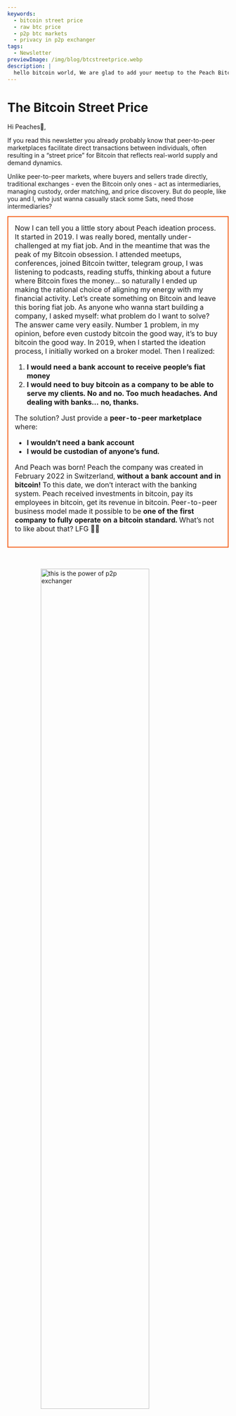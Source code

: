 ```yaml
---
keywords:
  - bitcoin street price
  - raw btc price
  - p2p btc markets
  - privacy in p2p exchanger
tags:
  - Newsletter
previewImage: /img/blog/btcstreetprice.webp
description: |
  hello bitcoin world, We are glad to add your meetup to the Peach Bitcoin app!
---
```


# The Bitcoin Street Price

Hi Peaches🍑,
 

If you read this newsletter you already probably know that peer-to-peer marketplaces facilitate direct transactions between individuals, often resulting in a “street price” for Bitcoin that reflects real-world supply and demand dynamics.

Unlike peer-to-peer markets, where buyers and sellers trade directly, traditional exchanges - even the Bitcoin only ones - act as intermediaries, managing custody, order matching, and price discovery. But do people, like you and I, who just wanna casually stack some Sats, need those intermediaries?

<table style="width: 100%; max-width: 800px; margin: auto; border-collapse: collapse;">
<td style="border: 2px solid #f56522; padding: 15px; width: 60%; vertical-align: top;">
Now I can tell you a little story about Peach ideation process. It started in 2019. I was really bored, mentally under-challenged at my fiat job. And in the meantime that was the peak of my Bitcoin obsession. I attended meetups, conferences, joined Bitcoin twitter, telegram group, I was listening to podcasts, reading stuffs, thinking about a future where Bitcoin fixes the money… so naturally I ended up making the rational choice of aligning my energy with my financial activity. Let’s create something on Bitcoin and leave this boring fiat job. As anyone who wanna start building a company, I asked myself: what problem do I want to solve? The answer came very easily. Number 1 problem, in my opinion, before even custody bitcoin the good way, it’s to buy bitcoin the good way. In 2019, when I started the ideation process, I initially worked on a broker model. Then I realized:


1. **I would need a bank account to receive people’s fiat money**
2. **I would need to buy bitcoin as a company to be able to serve my clients. No and no. Too much headaches. And dealing with banks… no, thanks.**

  The solution? Just provide a **peer-to-peer marketplace** where:
- **I wouldn’t need a bank account**
- **I would be custodian of anyone’s fund.**

And Peach was born! Peach the company was created in February 2022 in Switzerland, **without a bank account and in bitcoin!** To this date, we don’t interact with the banking system. Peach received investments in bitcoin, pay its employees in bitcoin, get its revenue in bitcoin. Peer-to-peer business model made it possible to be **one of the first company to fully operate on a bitcoin standard.** What’s not to like about that? LFG 🍑🚀
</td>
</table>

<br><br>
<img src="/img/blog/This-is-peer-to-peer.gif" alt="this is the power of p2p exchanger" style="display:block; margin: auto; width: 70%;">
<br><br>

Alright so now going back to the Bitcoin street price… aka the peer-to-peer price!!! I call it the raw price, the pure price, the intermediate-free price, the natural price, the innocent price… the price at which an individual decides that at this exaxt moment in time, in this exact place and in this exact situation, Bitcoin is worth <X> to him/her.

The concept of the Bitcoin street price isn’t entirely new. Back in 2017, Clark Moody introduced the [Bitcoin Street Price](https://bitcoin.clarkmoody.com/posts/introducing-bitcoin-street-price?) index, aiming to track Bitcoin’s value as traded peer-to-peer in various local currencies. This initiative sought to provide a more accurate representation of Bitcoin’s cash value across different regions. Unfortunately this data doesn’t exist anymore due to lack of support and resources but platforms like Peach Bitcoin continue to champion the idea, that the peer-to-peer price is the real price of Bitcoin.

CHECK NOW our brand [new website home page](https://peachbitcoin.com/) to discover the Bitcoin street price ATH on Peach for the last 24h / 15d / 30d in EUR CHF USD.
How it’s calculated: we take the average price of all completed transactions on Peach.

<div style="border: 2px solid orange; padding: 10px; text-align: center;">
    <strong>INTEGRATE & PLAY</strong> with our Bitcoin Peer-to-peer Price via our API:
</div>

:::buttons
[Peer-to-peer Price API](https://docs.peachbitcoin.com/#ath-price)
:::

GUESS WHAT? HAVE YOU NOTICED THAT?
Bitcoin price is **often higher here** on the peer-to-peer marketplace! Why? Because it’s raw and there is no identification and KYC bullshit!
For this reason, arbitraging bitcoin or selling bitcoin on Peach makes a lot of sense! And… **ITS FREE OF CHARGE!!!** So download the app and place your sell offer now!

<div style="text-align: center;">
  <video controls style="max-width: 100%; height: auto;" poster="/img/blog/tradecashforsat/Thumbnail.png">
    <source src="/img/blog/P2P-Price-promo.mp4" type="video/mp4">
    Your Browser dont support video tag.
  </video>
</div>

Now look what peer2peer also means in real life:

People are trading bitcoin super anonymously with CASH while attending Bitcoin meetups! This is a French meetup below, [Bitcoin Metz!](https://x.com/btc_metz/status/1883220185504727229?s=46) Shout out to them! Peach facilitates the trade by providing the escrow and the offer discovery platform! Thanks to BitcoinMetz for presenting Peach! A true honor for us.

![](/img/blog/tradecashforsat/tradeforsat.png)

That's it for me, peaches! 

With peachy regards,

@ProofofSteph 

Make Stacking Sats Peer-to-Peer the Standard,

Share your referral code with your friends

They get 1 free buy trade and you get referral points to redeem for sats back and more.

## ⚠️NEW PEACH VERSION, NOW AVAILABLE 0.5.3 (265)⚠️

:::figures 3
![fund more up to 21 sell offers instant](/img/blog/tradecashforsat/fundmore.png)

![never share ur passhphrase](/img/blog/tradecashforsat/nevershare.png)

![darkmode on peach](/img/blog/tradecashforsat/darkmode.png)
:::

**NEVER EVER SHARE YOUR SEED, NOT EVEN TO YOUR MUM!**

## IN OTHER NEWS, PEACH LIGHTNING NETWORK⚡ NODE IS LIVE!

![light peach](/img/blog/tradecashforsat/lightpeach.png)

- Check the connections details on Clearnet and Tor [here](https://ln.peachbitcoin.com/embed/FHQuQDFDUngLDXY2n36R6JjP5FgLHKFNF7MDMTUHR8bX/BTC/ln)
- Our lightning address is **hello@ln.peachbitcoin.com** 🤗

Peach is very tiny team. Any help and support is greatly appreciated!
Wanna partner with us? Wanna promote us?
Wanna join the team as a local or regional Peach Brand ambassador? 👀
Get in touch with us now!

:::buttons
[Say Hi!](mailto:hello@peachbitcoin.com)
:::

<table style="width: 100%; max-width: 800px; margin: auto; border-collapse: collapse;">
  <tr>
    <td style="border: 2px solid #E4572E; padding: 15px; width: 60%; vertical-align: top;">
      <div style="word-wrap: break-word; font-size: 16px; line-height: 1.5;">
        <strong>Are you a meetup organiser?<br>
        Do you own a Bitcoin shop?<br>
        An event/conference organiser?</strong>
        <br><br>
        Integrate your event or shop into our app to facilitate CASH trades at your location.
        <ul>
          <li>Earn 100% of our revenue for all the cash trades that happened at your meetup!</li>
          <li>Receive your custom ref code, swags, flyers and all our support to educate people on trading anonymously.</li>
        </ul>
        Send an email <strong style="color: #E4572E;">#CASH4SATS</strong> to receive all the info.
      </div>
    </td>
    <td style="padding-left: 20px; width: 40%; text-align: center; vertical-align: top;">
      <img src="/img/blog/tradecashforsat/img1.png" alt="Meetup Image" style="max-width: 100%; height: auto;">
      <br><br>
      <a href="#" style="display: inline-block; background-color: #E4572E; color: white; padding: 10px 20px; text-decoration: none; font-weight: bold; border-radius: 5px;">LIST YOUR MEETUP ON PEACH</a>
    </td>
  </tr>
</table>

<br><br>

![keep stacking!](/img/blog/tradecashforsat/keepstacking.png)

